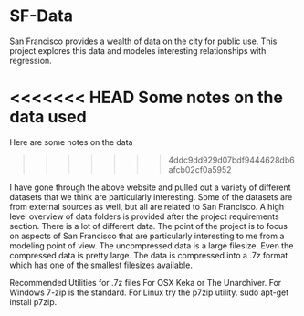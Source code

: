# SF-Data

San Francisco provides a wealth of data on the city for public use. This project explores this data and modeles interesting relationships with regression.

<<<<<<< HEAD
Some notes on the data used
=======
Here are some notes on the data
>>>>>>> 4ddc9dd929d07bdf9444628db6afcb02cf0a5952

I have gone through the above website and pulled out a variety of different datasets that we think are particularly interesting. Some of the datasets are from external sources as well, but all are related to San Francisco. A high level overview of data folders is provided after the project requirements section.
There is a lot of different data. The point of the project is to focus on aspects of San Francisco that are particularly interesting to me from a modeling point of view.
The uncompressed data is a large filesize. Even the compressed data is pretty large. The data is compressed into a .7z format which has one of the smallest filesizes available.

Recommended Utilities for .7z files
For OSX Keka or The Unarchiver.
For Windows 7-zip is the standard.
For Linux try the p7zip utility.  sudo apt-get install p7zip.

